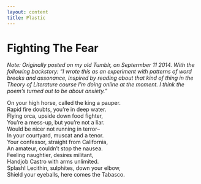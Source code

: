 ```yaml
---
layout: content
title: Plastic
---
```


# Fighting The Fear

*Note: Originally posted on my old Tumblr, on Septermber 11 2014\. With the following backstory: “I wrote this as an experiment with patterns of word breaks and assonance, inspired by reading about that kind of thing in the Theory of Literature course I’m doing online at the moment.  I think the poem’s turned out to be about anxiety.”*

On your high horse, called the king a pauper.  
Rapid fire doubts, you’re in deep water.  
Flying orca, upside down food fighter,  
You’re a mess-up, but you’re not a liar.  
Would be nicer not running in terror–  
In your courtyard, muscat and a tenor.  
Your confessor, straight from California,  
An amateur, couldn’t stop the nausea.  
Feeling naughtier, desires militant,  
Handjob Castro with arms unlimited.  
Splash\! Lecithin, sulphites, down your elbow,  
Shield your eyeballs, here comes the Tabasco.
